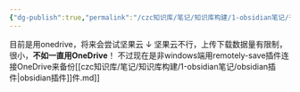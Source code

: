 ```yaml
---
{"dg-publish":true,"permalink":"/czc知识库/笔记/知识库构建/1-obsidian笔记/子/obsidian多端备份 库上传云端/","dgPassFrontmatter":true,"created":"2024-06-18T17:45:22.350+08:00","updated":"2024-12-08T11:22:29.736+08:00"}
---
```




目前是用onedrive，将来会尝试坚果云
↓
坚果云不行，上传下载数据量有限制，很小，**不如一直用OneDrive**！
不过现在是非windows端用remotely-save插件连接OneDrive来备份[[czc知识库/笔记/知识库构建/1-obsidian笔记/obsidian插件\|obsidian插件]]件.md]]
